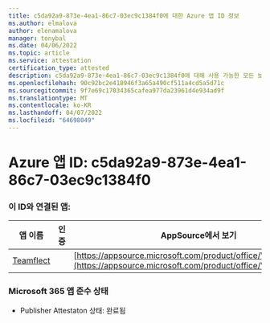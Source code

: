 ```yaml
---
title: c5da92a9-873e-4ea1-86c7-03ec9c1384f0에 대한 Azure 앱 ID 정보
ms.author: elmalova
author: elenamalova
manager: tonybal
ms.date: 04/06/2022
ms.topic: article
ms.service: attestation
certification_type: attested
description: c5da92a9-873e-4ea1-86c7-03ec9c1384f0에 대해 사용 가능한 모든 보안 및 규정 준수 정보입니다.
ms.openlocfilehash: 90c92bc2e418946f3a65a490cf511a4cd5a5d71c
ms.sourcegitcommit: 9f7e69c17034365cafea977da23961d4e934ad9f
ms.translationtype: MT
ms.contentlocale: ko-KR
ms.lasthandoff: 04/07/2022
ms.locfileid: "64698049"
---
```

# <a name="azure-app-id-c5da92a9-873e-4ea1-86c7-03ec9c1384f0"></a>Azure 앱 ID: c5da92a9-873e-4ea1-86c7-03ec9c1384f0


### <a name="apps-associated-with-this-id"></a>이 ID와 연결된 앱:
| **앱 이름** | **인증** | **AppSource에서 보기** |
|--------------|---------------|-----------------------|
| [Teamflect](../forward/WA200001860.md) |  | [https://appsource.microsoft.com/product/office/WA200001860](https://appsource.microsoft.com/product/office/WA200001860) |

### <a name="microsoft-365-app-compliance-status"></a>Microsoft 365 앱 준수 상태
- Publisher Attestaton 상태: 완료됨
